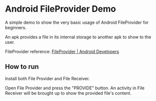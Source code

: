 # Android FileProvider Demo
A simple demo to show the very basic usage of Android FileProvider for beginners.

An apk provides a file in its internal storage to another apk to show to the user.

FileProvider reference: [FileProvider | Android Developers](http://developer.android.com/reference/android/support/v4/content/FileProvider.html)

## How to run

Install both File Provider and File Receiver.

Open File Provider and press the "PROVIDE" button. An activity in File Receiver will be brought up to show the provided file's content.
